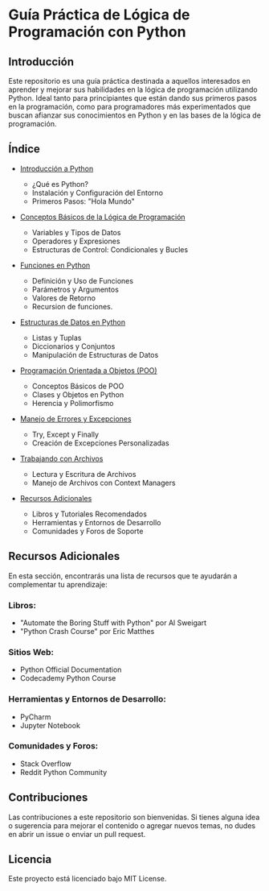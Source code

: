 # Guía Práctica de Lógica de Programación con Python

## Introducción
Este repositorio es una guía práctica destinada a aquellos interesados en aprender y mejorar sus habilidades en la lógica de programación utilizando Python. Ideal tanto para principiantes que están dando sus primeros pasos en la programación, como para programadores más experimentados que buscan afianzar sus conocimientos en Python y en las bases de la lógica de programación.

## Índice
* [Introducción a Python](./01-introduccion)
  * ¿Qué es Python?
  * Instalación y Configuración del Entorno
  * Primeros Pasos: "Hola Mundo"

* [Conceptos Básicos de la Lógica de Programación](./02-conceptos-basicos)
  * Variables y Tipos de Datos
  * Operadores y Expresiones
  * Estructuras de Control: Condicionales y Bucles

* [Funciones en Python](./03-funciones)
  * Definición y Uso de Funciones
  * Parámetros y Argumentos
  * Valores de Retorno
  * Recursion de funciones.

* [Estructuras de Datos en Python](./04-estructuras-datos)
  * Listas y Tuplas
  * Diccionarios y Conjuntos
  * Manipulación de Estructuras de Datos

* [Programación Orientada a Objetos (POO)](./05-poo)
  * Conceptos Básicos de POO
  * Clases y Objetos en Python
  * Herencia y Polimorfismo

* [Manejo de Errores y Excepciones](./06-errores)
  * Try, Except y Finally
  * Creación de Excepciones Personalizadas

* [Trabajando con Archivos](./07-archivos)
  * Lectura y Escritura de Archivos
  * Manejo de Archivos con Context Managers
* [Recursos Adicionales](#recursos-adicionales)
  * Libros y Tutoriales Recomendados
  * Herramientas y Entornos de Desarrollo
  * Comunidades y Foros de Soporte

## Recursos Adicionales

En esta sección, encontrarás una lista de recursos que te ayudarán a complementar tu aprendizaje:

### Libros:

* "Automate the Boring Stuff with Python" por Al Sweigart
* "Python Crash Course" por Eric Matthes

### Sitios Web:

* Python Official Documentation
* Codecademy Python Course

### Herramientas y Entornos de Desarrollo:

* PyCharm
* Jupyter Notebook

### Comunidades y Foros:

* Stack Overflow
* Reddit Python Community

## Contribuciones

Las contribuciones a este repositorio son bienvenidas. Si tienes alguna idea o sugerencia para mejorar el contenido o agregar nuevos temas, no dudes en abrir un issue o enviar un pull request.

## Licencia
Este proyecto está licenciado bajo MIT License.


